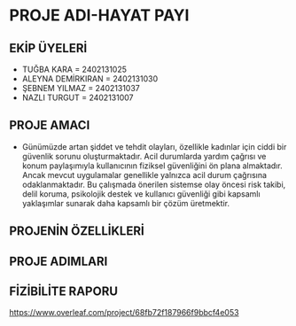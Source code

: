# PROJE ADI-HAYAT PAYI
## EKİP ÜYELERİ
- TUĞBA KARA = 2402131025
- ALEYNA DEMİRKIRAN = 2402131030
- ŞEBNEM YILMAZ = 2402131037
- NAZLI TURGUT =  2402131007
## PROJE AMACI
- Günümüzde artan şiddet ve tehdit olayları, özellikle kadınlar için ciddi bir güvenlik sorunu oluşturmaktadır.
Acil durumlarda yardım çağrısı ve konum paylaşımıyla kullanıcının fiziksel güvenliğini ön plana almaktadır.
Ancak mevcut uygulamalar genellikle yalnızca acil durum çağrısına odaklanmaktadır. 
Bu çalışmada önerilen sistemse olay öncesi risk takibi, delil koruma, psikolojik destek ve kullanıcı güvenliği gibi kapsamlı yaklaşımlar sunarak daha kapsamlı bir çözüm üretmektir.

## PROJENİN ÖZELLİKLERİ

## PROJE ADIMLARI 
 
## FİZİBİLİTE RAPORU 
  https://www.overleaf.com/project/68fb72f187966f9bbcf4e053
